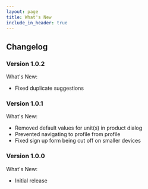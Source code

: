 ```yaml
---
layout: page
title: What's New
include_in_header: true
---
```


## Changelog

### **Version 1.0.2**

What's New:

* Fixed duplicate suggestions

### **Version 1.0.1**

What's New:

* Removed default values for unit(s) in product dialog
* Prevented navigating to profile from profile
* Fixed sign up form being cut off on smaller devices

### **Version 1.0.0**

What's New:

* Initial release
